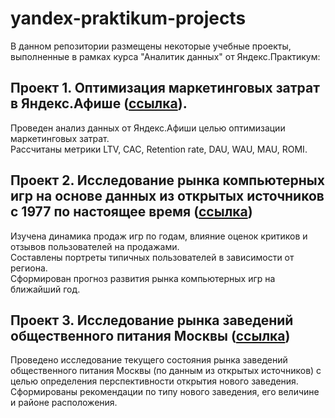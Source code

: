 # yandex-praktikum-projects
В данном репозитории размещены некоторые учебные проекты, выполненные в рамках курса "Аналитик данных" от Яндекс.Практикум:
## Проект 1. Оптимизация маркетинговых затрат в Яндекс.Афише ([ссылка](https://github.com/dmitryakushev/yandex-praktikum-projects/tree/main/marketing_expenses_optimisation_Ya-afisha)).
Проведен анализ данных от Яндекс.Афиши целью оптимизации маркетинговых затрат.  
Рассчитаны метрики LTV, CAC, Retention rate, DAU, WAU, MAU, ROMI.  
## Проект 2. Исследование рынка компьютерных игр на основе данных из открытых источников c 1977 по настоящее время ([ссылка](https://github.com/dmitryakushev/yandex-praktikum-projects/tree/main/video_games_market_project))
Изучена динамика продаж игр по годам, влияние оценок критиков и отзывов пользователей на продажами.  
Составлены портреты типичных пользователей в зависимости от региона.  
Сформирован прогноз развития рынка компьютерных игр на ближайший год.

## Проект 3. Исследование рынка заведений общественного питания Москвы ([ссылка](https://github.com/dmitryakushev/yandex-praktikum-projects/tree/main/hospitality_moscow_project))
Проведено исследование текущего состояния рынка заведений общественного питания Москвы (по данным из открытых источников) с целью определения перспективности открытия нового заведения. Сформированы рекомендации по типу нового заведения, его величине и районе расположения. 

